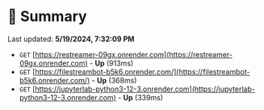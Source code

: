 # 📖 Summary
Last updated: **5/19/2024, 7:32:09 PM**

- `GET` [https://restreamer-09gx.onrender.com](https://restreamer-09gx.onrender.com) - **Up** (913ms)
- `GET` [https://filestreambot-b5k6.onrender.com/](https://filestreambot-b5k6.onrender.com/) - **Up** (368ms)
- `GET` [https://jupyterlab-python3-12-3.onrender.com](https://jupyterlab-python3-12-3.onrender.com) - **Up** (339ms)
